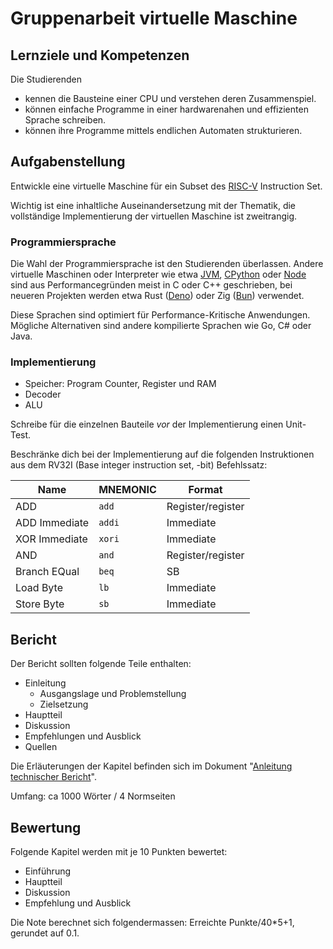 # Gruppenarbeit virtuelle Maschine

## Lernziele und Kompetenzen

Die Studierenden

- kennen die Bausteine einer CPU und verstehen deren Zusammenspiel.
- können einfache Programme in einer hardwarenahen und effizienten Sprache schreiben.
- können ihre Programme mittels endlichen Automaten strukturieren.

## Aufgabenstellung

Entwickle eine virtuelle Maschine für ein Subset des [RISC-V](https://en.wikipedia.org/wiki/RISC-V)
Instruction Set.

Wichtig ist eine inhaltliche Auseinandersetzung mit der Thematik, die vollständige Implementierung der virtuellen
Maschine ist zweitrangig.

### Programmiersprache

Die Wahl der Programmiersprache ist den Studierenden überlassen. Andere virtuelle Maschinen oder Interpreter wie
etwa [JVM](https://de.wikipedia.org/wiki/Java_Virtual_Machine), [CPython](https://en.wikipedia.org/wiki/CPython)
oder [Node](https://de.wikipedia.org/wiki/Node.js) sind aus Performancegründen meist in C oder C++ geschrieben, bei
neueren Projekten werden etwa Rust ([Deno](https://deno.com/)) oder Zig ([Bun](https://bun.sh/)) verwendet.

Diese Sprachen sind optimiert für Performance-Kritische Anwendungen. Mögliche Alternativen sind andere
kompilierte Sprachen wie Go, C# oder Java.

### Implementierung

- Speicher: Program Counter, Register und RAM
- Decoder
- ALU

Schreibe für die einzelnen Bauteile _vor_ der Implementierung einen Unit-Test.

Beschränke dich bei der Implementierung auf die folgenden Instruktionen aus dem RV32I (Base integer instruction set,
-bit) Befehlssatz:

| Name          | MNEMONIC | Format            |
|---------------|----------|-------------------|
| ADD           | `add`    | Register/register |
| ADD Immediate | `addi`   | Immediate         |
| XOR Immediate | `xori`   | Immediate         |
| AND           | `and`    | Register/register |
| Branch EQual  | `beq`    | SB                |
| Load Byte     | `lb`     | Immediate         |
| Store Byte    | `sb`     | Immediate         |

## Bericht

Der Bericht sollten folgende Teile enthalten:

- Einleitung
    - Ausgangslage und Problemstellung
    - Zielsetzung
- Hauptteil
- Diskussion
- Empfehlungen und Ausblick
- Quellen

Die Erläuterungen der Kapitel befinden sich im
Dokument "[Anleitung technischer Bericht](AnleitungTechnischerBericht.pdf)".

Umfang: ca 1000 Wörter / 4 Normseiten

## Bewertung

Folgende Kapitel werden mit je 10 Punkten bewertet:

- Einführung
- Hauptteil
- Diskussion
- Empfehlung und Ausblick

Die Note berechnet sich folgendermassen: Erreichte Punkte/40*5+1, gerundet auf 0.1.